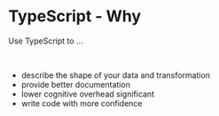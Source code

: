 # TypeScript - Why

<p>Use TypeScript to ...</p>
<br/>

<v-clicks>

* describe the shape of your data and transformation
* provide better documentation
* lower cognitive overhead significant
* write code with more confidence

</v-clicks>
